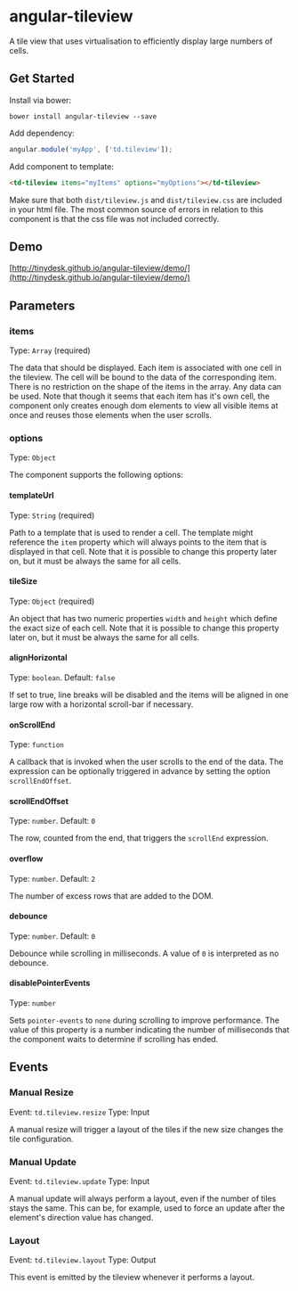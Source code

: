 # angular-tileview

A tile view that uses virtualisation to efficiently display large numbers of cells.

## Get Started

Install via bower:

```
bower install angular-tileview --save
```

Add dependency:

```javascript
angular.module('myApp', ['td.tileview']);
```

Add component to template:

```html
<td-tileview items="myItems" options="myOptions"></td-tileview>
```

Make sure that both `dist/tileview.js` and `dist/tileview.css` are included in your html file. The most common source of errors in relation to this component is that the css file was not included correctly.

## Demo

[http://tinydesk.github.io/angular-tileview/demo/](http://tinydesk.github.io/angular-tileview/demo/)

## Parameters

### items

Type: `Array` (required)

The data that should be displayed. Each item is associated with one cell in the tileview. The cell will be bound to the data of the corresponding item. There is no restriction on the shape of the items in the array. Any data can be used. Note that though it seems that each item has it's own cell, the component only creates enough dom elements to view all visible items at once and reuses those elements when the user scrolls.

### options

Type: `Object`

The component supports the following options:

#### templateUrl

Type: `String` (required)

Path to a template that is used to render a cell. The template might reference the `item` property which will always points to the item that is displayed in that cell. Note that it is possible to change this property later on, but it must be always the same for all cells.

#### tileSize

Type: `Object` (required)

An object that has two numeric properties `width` and `height` which define the exact size of each cell. Note that it is possible to change this property later on, but it must be always the same for all cells.

#### alignHorizontal

Type: `boolean`. Default: `false`

If set to true, line breaks will be disabled and the items will be aligned in one large row with a horizontal scroll-bar if necessary.

#### onScrollEnd

Type: `function`

A callback that is invoked when the user scrolls to the end of the data. The expression can be optionally triggered in advance by setting the option `scrollEndOffset`.

#### scrollEndOffset

Type: `number`. Default: `0`

The row, counted from the end, that triggers the `scrollEnd` expression.

#### overflow

Type: `number`. Default: `2`

The number of excess rows that are added to the DOM. 

#### debounce

Type: `number`. Default: `0`

Debounce while scrolling in milliseconds. A value of `0` is interpreted as no debounce.

#### disablePointerEvents

Type: `number`

Sets `pointer-events` to `none` during scrolling to improve performance. The value of this property is a number indicating the number of milliseconds that the component waits to determine if scrolling has ended.

## Events

### Manual Resize

Event: `td.tileview.resize`
Type: Input

A manual resize will trigger a layout of the tiles if the new size changes the tile configuration.

### Manual Update

Event: `td.tileview.update`
Type: Input

A manual update will always perform a layout, even if the number of tiles stays the same. This can be, for example, used to force an update after the element's direction value has changed.

### Layout

Event: `td.tileview.layout`
Type: Output

This event is emitted by the tileview whenever it performs a layout.